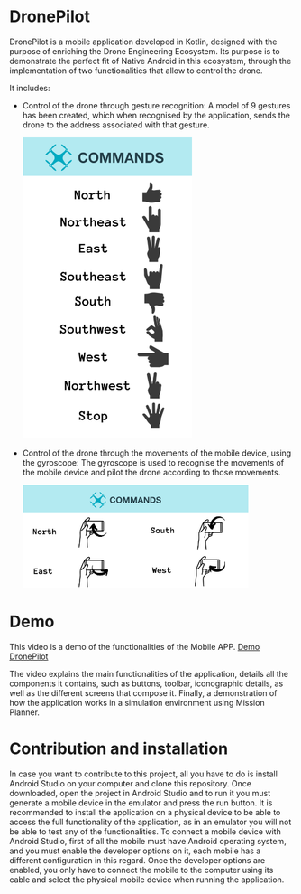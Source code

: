 # DronePilot

DronePilot is a mobile application developed in Kotlin, designed with the purpose of enriching the Drone Engineering Ecosystem. Its purpose is to demonstrate the perfect fit of Native Android in this ecosystem, through the implementation of two functionalities that allow to control the drone. 

It includes:

- Control of the drone through gesture recognition: A model of 9 gestures has been created, which when recognised by the application, sends the drone to the address associated with that gesture.
  
    <img src="app/src/main/res/drawable-v24/gesture_commands.png" width="300" alt="Gestures assigned to drone movements"/>

  
- Control of the drone through the movements of the mobile device, using the gyroscope: The gyroscope is used to recognise the movements of the mobile device and pilot the drone according to those movements.
  
    <img src="app/src/main/res/drawable-v24/com_mov.png" width="400" alt="Movements of the device to move the drone"/>

# Demo

This video is a demo of the functionalities of the Mobile APP.
[Demo DronePilot](https://www.youtube.com/watch?v=EVA7vC1wVa4)

The video explains the main functionalities of the application, details all the components it contains, such as buttons, toolbar, iconographic details, as well as the different screens that compose it. Finally, a demonstration of how the application works in a simulation environment using Mission Planner.

# Contribution and installation

In case you want to contribute to this project, all you have to do is install Android Studio on your computer and clone this repository. Once downloaded, open the project in Android Studio and to run it you must generate a mobile device in the emulator and press the run button. It is recommended to install the application on a physical device to be able to access the full functionality of the application, as in an emulator you will not be able to test any of the functionalities. To connect a mobile device with Android Studio, first of all the mobile must have Android operating system, and you must enable the developer options on it, each mobile has a different configuration in this regard. Once the developer options are enabled, you only have to connect the mobile to the computer using its cable and select the physical mobile device when running the application.
